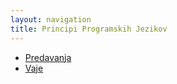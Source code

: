 ```yaml
---
layout: navigation
title: Principi Programskih Jezikov
---
```


- [Predavanja](predavanja/predavanja.md)
- [Vaje](vaje/vaje.md)